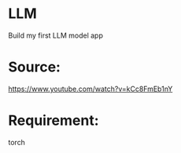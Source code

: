 # LLM
Build my first LLM model app

# Source:
https://www.youtube.com/watch?v=kCc8FmEb1nY

# Requirement:
torch

